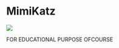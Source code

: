 # MimiKatz
<image src="https://avatars.githubusercontent.com/u/8180780?s=48&v=4"></image>


FOR EDUCATIONAL PURPOSE OFCOURSE
